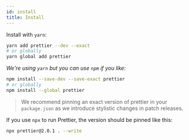 ```yaml
---
id: install
title: Install
---
```


Install with `yarn`:

```bash
yarn add prettier --dev --exact
# or globally
yarn global add prettier
```

_We're using `yarn` but you can use `npm` if you like:_

```bash
npm install --save-dev --save-exact prettier
# or globally
npm install --global prettier
```

> We recommend pinning an exact version of prettier in your `package.json` as we introduce stylistic changes in patch releases.

If you use `npx` to run Prettier, the version should be pinned like this:

```bash
npx prettier@2.0.1 . --write
```

